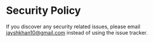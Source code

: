 # Security Policy

If you discover any security related issues, please email jayshkhan10@gmail.com instead of using the issue tracker.
